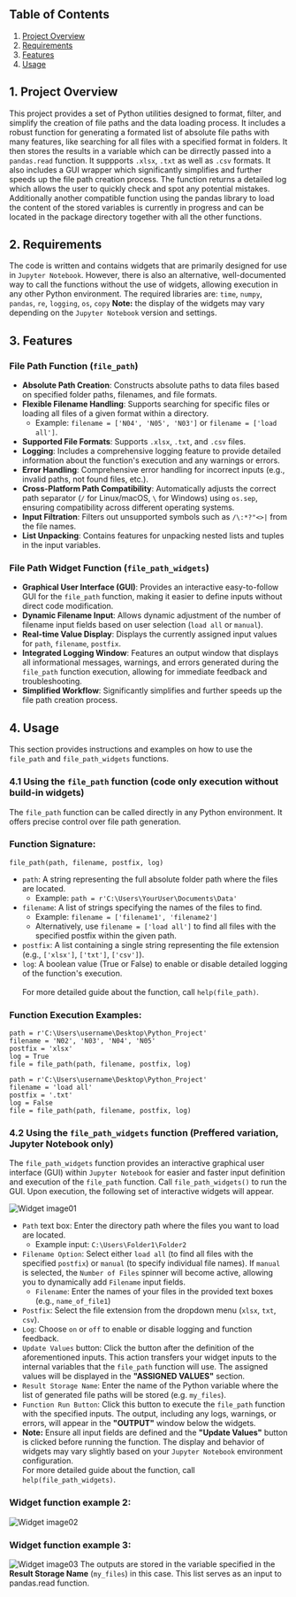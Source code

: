 ## Table of Contents
1. [Project Overview](#Project-Overview)
2. [Requirements](#Requirements)
3. [Features](#Features)
4. [Usage](#Usage)

## 1. Project Overview
This project provides a set of Python utilities designed to format, filter, and simplify the creation of file paths and the data loading process. It includes a robust function for generating a formated list of absolute file paths with many features, like searching for all files with a specified format in folders. It then stores the results in a variable which can be dirrectly passed into a `pandas.read` function. It suppports `.xlsx`, `.txt` as well as `.csv` formats. It also includes a GUI wrapper which significantly simplifies and further speeds up the file path creation process. The function returns a detailed log which allows the user to quickly check and spot any potential mistakes. Additionally another compatible function using the pandas library to load the content of the stored variables is currently in progress and can be located in the package directory together with all the other functions.

## 2. Requirements
The code is written and contains widgets that are primarily designed for use in `Jupyter Notebook`. However, there is also an alternative, well-documented way to call the functions without the use of widgets, allowing execution in any other Python environment.
The required libraries are: `time`, `numpy`, `pandas`, `re`, `logging`, `os`, `copy`
**Note:** the display of the widgets may vary depending on the `Jupyter Notebook` version and settings.

## 3. Features
### File Path Function (`file_path`)
* **Absolute Path Creation**: Constructs absolute paths to data files based on specified folder paths, filenames, and file formats.
* **Flexible Filename Handling**: Supports searching for specific files or loading all files of a given format within a directory.
    * Example: `filename = ['N04', 'N05', 'N03']` or `filename = ['load all']`.
* **Supported File Formats**: Supports `.xlsx`, `.txt`, and `.csv` files.
* **Logging**: Includes a comprehensive logging feature to provide detailed information about the function's execution and any warnings or errors.
* **Error Handling**: Comprehensive error handling for incorrect inputs (e.g., invalid paths, not found files, etc.).
* **Cross-Platform Path Compatibility**: Automatically adjusts the correct path separator (`/` for Linux/macOS, `\` for Windows) using `os.sep`, ensuring compatibility across different operating systems.
* **Input Filtration**: Filters out unsupported symbols such as `/\:*?"<>|` from the file names.
* **List Unpacking**: Contains features for unpacking nested lists and tuples in the input variables.

### File Path Widget Function (`file_path_widgets`)
* **Graphical User Interface (GUI)**: Provides an interactive easy-to-follow GUI for the `file_path` function, making it easier to define inputs without direct code modification.
* **Dynamic Filename Input**: Allows dynamic adjustment of the number of filename input fields based on user selection (`load all` or `manual`).
* **Real-time Value Display**: Displays the currently assigned input values for `path`, `filename`, `postfix`.
* **Integrated Logging Window**: Features an output window that displays all informational messages, warnings, and errors generated during the `file_path` function execution, allowing for immediate feedback and troubleshooting.
* **Simplified Workflow**: Significantly simplifies and further speeds up the file path creation process.

## 4. Usage
This section provides instructions and examples on how to use the `file_path` and `file_path_widgets` functions.

### 4.1 Using the `file_path` function (code only execution without build-in widgets)
The `file_path` function can be called directly in any Python environment. It offers precise control over file path generation.
### Function Signature:
`file_path(path, filename, postfix, log)`
* `path`: A string representing the full absolute folder path where the files are located.
   * Example: `path = r'C:\Users\YourUser\Documents\Data'`
* `filename`: A list of strings specifying the names of the files to find.
   * Example: `filename = ['filename1', 'filename2']`
   * Alternatively, use `filename = ['load all']` to find all files with the specified postfix within the given path.
* `postfix`: A list containing a single string representing the file extension (e.g., `['xlsx']`, `['txt']`, `['csv']`).
* `log`: A boolean value (True or False) to enable or disable detailed logging of the function's execution.<br>
<br>For more detailed guide about the function, call `help(file_path)`.

### Function Execution Examples:
`path = r'C:\Users\username\Desktop\Python_Project'`<br>
`filename = 'N02', 'N03', 'N04', 'N05'`<br>
`postfix = 'xlsx'`<br>
`log = True`<br>
`file = file_path(path, filename, postfix, log)`<br>

`path = r'C:\Users\username\Desktop\Python_Project'`<br>
`filename = 'load all'`<br>
`postfix = '.txt'`<br>
`log = False`<br>
`file = file_path(path, filename, postfix, log)`<br>

### 4.2 Using the `file_path_widgets` function (Preffered variation, Jupyter Notebook only)
The `file_path_widgets` function provides an interactive graphical user interface (GUI) within `Jupyter Notebook` for easier and faster input definition and execution of the `file_path` function. Call `file_path_widgets()` to run the GUI. Upon execution, the following set of interactive widgets will appear.<br>

![Widget image01](test_files/Widget_GUI_Example_1.png "Widget image")
* `Path` text box: Enter the directory path where the files you want to load are located.<br>
   * Example input: `C:\Users\Folder1\Folder2`<br>
* `Filename Option`: Select either `load all` (to find all files with the specified `postfix`) or `manual` (to specify individual file names). If `manual` is selected, the `Number of Files` spinner will become active, allowing you to dynamically add `Filename` input fields.
   * `Filename`: Enter the names of your files in the provided text boxes (e.g., `name_of_file1`)<br>
* `Postfix`: Select the file extension from the dropdown menu (`xlsx`, `txt`, `csv`).<br>
* `Log`: Choose `on` or `off` to enable or disable logging and function feedback.<br>
* `Update Values` button: Click the button after the definition of the aforementioned inputs. This action transfers your widget inputs to the internal variables that the `file_path` function will use. The assigned values will be displayed in the **"ASSIGNED VALUES"** section.<br>
* `Result Storage Name`: Enter the name of the Python variable where the list of generated file paths will be stored (e.g. `my_files`).<br>
* `Function Run Button`: Click this button to execute the `file_path` function with the specified inputs. The output, including any logs, warnings, or errors, will appear in the **"OUTPUT"** window below the widgets.<br>
* **Note:** Ensure all input fields are defined and the **"Update Values"** button is clicked before running the function. The display and behavior of widgets may vary slightly based on your `Jupyter Notebook` environment configuration.<br>
For more detailed guide about the function, call `help(file_path_widgets)`.

### Widget function example 2:
![Widget image02](test_files/Widget_GUI_Example_2.png "Widget result image 1")

### Widget function example 3:
![Widget image03](test_files/Widget_GUI_Example_3.png "Widget result image 2")
The outputs are stored in the variable specified in the **Result Storage Name** (`my_files`) in this case. This list serves as an input to pandas.read function.
